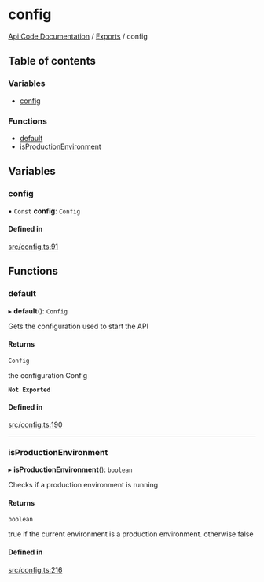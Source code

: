 # config
 
[Api Code Documentation](../README.md) / [Exports](../modules.md) / config

## Table of contents

### Variables

- [config](config.md#config)

### Functions

- [default](config.md#default)
- [isProductionEnvironment](config.md#isproductionenvironment)

## Variables

### config

• `Const` **config**: `Config`

#### Defined in

[src/config.ts:91](https://github.com/openkfw/TruBudget/blob/3cf6626/api/src/config.ts#L91)

## Functions

### default

▸ **default**(): `Config`

Gets the configuration used to start the API

#### Returns

`Config`

the configuration Config

**`Not Exported`**

#### Defined in

[src/config.ts:190](https://github.com/openkfw/TruBudget/blob/3cf6626/api/src/config.ts#L190)

___

### isProductionEnvironment

▸ **isProductionEnvironment**(): `boolean`

Checks if a production environment is running

#### Returns

`boolean`

true if the current environment is a production environment. otherwise false

#### Defined in

[src/config.ts:216](https://github.com/openkfw/TruBudget/blob/3cf6626/api/src/config.ts#L216)
